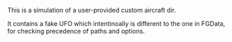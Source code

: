 This is a simulation of a user-provided custom aircraft dir.

It contains a fake UFO which intentinoally is different to the one in FGData,
for checking precedence of paths and options.
